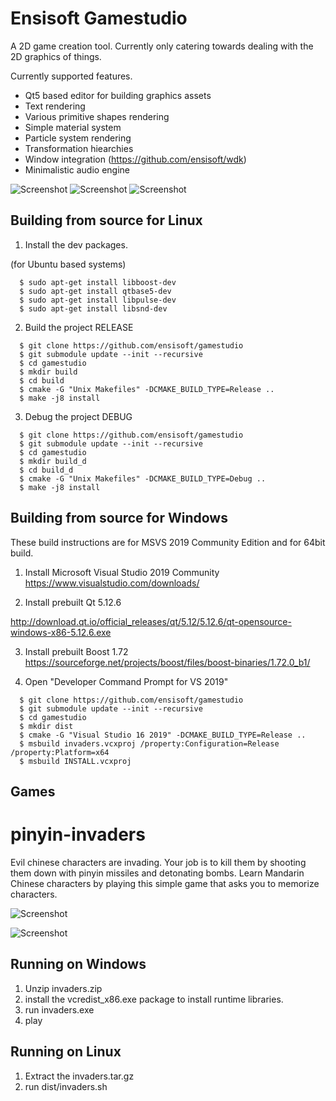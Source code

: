 Ensisoft Gamestudio
===================

A 2D game creation tool. Currently only catering towards dealing with the 2D graphics of things.

Currently supported features.
* Qt5 based editor for building graphics assets
* Text rendering
* Various primitive shapes rendering
* Simple material system
* Particle system rendering
* Transformation hiearchies
* Window integration (https://github.com/ensisoft/wdk)
* Minimalistic audio engine

![Screenshot](https://raw.githubusercontent.com/ensisoft/pinyin-invaders/master/screens/editor-animation.png "Animation editor")
![Screenshot](https://raw.githubusercontent.com/ensisoft/pinyin-invaders/master/screens/editor-material.png "Material editor")
![Screenshot](https://raw.githubusercontent.com/ensisoft/pinyin-invaders/master/screens/editor-particle.png "Particle editor")


Building from source for Linux
-------------------------------

1. Install the dev packages.

  (for Ubuntu based systems)
```
  $ sudo apt-get install libboost-dev
  $ sudo apt-get install qtbase5-dev
  $ sudo apt-get install libpulse-dev
  $ sudo apt-get install libsnd-dev

```

2. Build the project RELEASE

```
  $ git clone https://github.com/ensisoft/gamestudio
  $ git submodule update --init --recursive
  $ cd gamestudio
  $ mkdir build
  $ cd build
  $ cmake -G "Unix Makefiles" -DCMAKE_BUILD_TYPE=Release ..
  $ make -j8 install
```

3. Debug the project DEBUG
```
  $ git clone https://github.com/ensisoft/gamestudio
  $ git submodule update --init --recursive
  $ cd gamestudio
  $ mkdir build_d
  $ cd build_d
  $ cmake -G "Unix Makefiles" -DCMAKE_BUILD_TYPE=Debug ..
  $ make -j8 install
```

Building from source for Windows
---------------------------------

These build instructions are for MSVS 2019 Community Edition and for 64bit build.

1. Install Microsoft Visual Studio 2019 Community
https://www.visualstudio.com/downloads/

2. Install prebuilt Qt 5.12.6

http://download.qt.io/official_releases/qt/5.12/5.12.6/qt-opensource-windows-x86-5.12.6.exe

3. Install prebuilt Boost 1.72
https://sourceforge.net/projects/boost/files/boost-binaries/1.72.0_b1/

4. Open "Developer Command Prompt for VS 2019"
```
  $ git clone https://github.com/ensisoft/gamestudio
  $ git submodule update --init --recursive
  $ cd gamestudio
  $ mkdir dist
  $ cmake -G "Visual Studio 16 2019" -DCMAKE_BUILD_TYPE=Release ..
  $ msbuild invaders.vcxproj /property:Configuration=Release /property:Platform=x64
  $ msbuild INSTALL.vcxproj
```

Games
-----


pinyin-invaders
===============

Evil chinese characters are invading. Your job is to kill them by shooting
them down with pinyin missiles and detonating bombs. Learn Mandarin Chinese characters by playing this simple game that asks you to memorize characters.

![Screenshot](https://raw.githubusercontent.com/ensisoft/pinyin-invaders/master/screens/invaders-menu.png "Main menu")

![Screenshot](https://raw.githubusercontent.com/ensisoft/pinyin-invaders/master/screens/invaders-game.png "pinyin-invaders are attacking!")

Running on Windows
-----------------------

1. Unzip invaders.zip
1. install the vcredist_x86.exe package to install runtime libraries.
2. run invaders.exe
3. play


Running on Linux
-----------------------

1. Extract the invaders.tar.gz
2. run dist/invaders.sh












